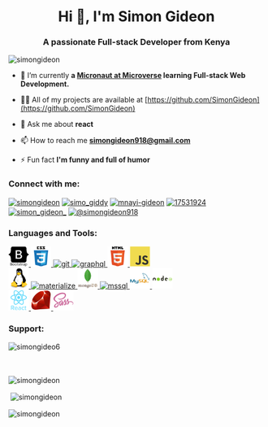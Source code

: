 <h1 align="center">Hi 👋, I'm Simon Gideon</h1>
<h3 align="center">A passionate Full-stack Developer from Kenya</h3>

<p align="left"> <img src="https://komarev.com/ghpvc/?username=simongideon&label=Profile%20views&color=0e75b6&style=flat" alt="simongideon" /> </p>

- 🔭 I’m currently **a [Micronaut at Microverse](https://microverse.org) learning Full-stack Web Development.**

- 👨‍💻 All of my projects are available at [https://github.com/SimonGideon](https://github.com/SimonGideon)

- 💬 Ask me about **react**

- 📫 How to reach me **simongideon918@gmail.com**

- ⚡ Fun fact **I'm funny and full of humor**

<h3 align="left">Connect with me:</h3>
<p align="left">
<a href="https://codepen.io/simongideon" target="blank"><img align="center" src="https://raw.githubusercontent.com/rahuldkjain/github-profile-readme-generator/master/src/images/icons/Social/codepen.svg" alt="simongideon" height="30" width="40" /></a>
<a href="https://twitter.com/simo_giddy" target="blank"><img align="center" src="https://raw.githubusercontent.com/rahuldkjain/github-profile-readme-generator/master/src/images/icons/Social/twitter.svg" alt="simo_giddy" height="30" width="40" /></a>
<a href="https://linkedin.com/in/mnayi-gideon" target="blank"><img align="center" src="https://raw.githubusercontent.com/rahuldkjain/github-profile-readme-generator/master/src/images/icons/Social/linked-in-alt.svg" alt="mnayi-gideon" height="30" width="40" /></a>
<a href="https://stackoverflow.com/users/17531924" target="blank"><img align="center" src="https://raw.githubusercontent.com/rahuldkjain/github-profile-readme-generator/master/src/images/icons/Social/stack-overflow.svg" alt="17531924" height="30" width="40" /></a>
<a href="https://instagram.com/simon_gideon_" target="blank"><img align="center" src="https://raw.githubusercontent.com/rahuldkjain/github-profile-readme-generator/master/src/images/icons/Social/instagram.svg" alt="simon_gideon_" height="30" width="40" /></a>
<a href="https://www.hackerrank.com/@simongideon918" target="blank"><img align="center" src="https://raw.githubusercontent.com/rahuldkjain/github-profile-readme-generator/master/src/images/icons/Social/hackerrank.svg" alt="@simongideon918" height="30" width="40" /></a>
</p>

<h3 align="left">Languages and Tools:</h3>
<p align="left"> <a href="https://getbootstrap.com" target="_blank" rel="noreferrer"> <img src="https://raw.githubusercontent.com/devicons/devicon/master/icons/bootstrap/bootstrap-plain-wordmark.svg" alt="bootstrap" width="40" height="40"/> </a> <a href="https://www.w3schools.com/css/" target="_blank" rel="noreferrer"> <img src="https://raw.githubusercontent.com/devicons/devicon/master/icons/css3/css3-original-wordmark.svg" alt="css3" width="40" height="40"/> </a> <a href="https://git-scm.com/" target="_blank" rel="noreferrer"> <img src="https://www.vectorlogo.zone/logos/git-scm/git-scm-icon.svg" alt="git" width="40" height="40"/> </a> <a href="https://graphql.org" target="_blank" rel="noreferrer"> <img src="https://www.vectorlogo.zone/logos/graphql/graphql-icon.svg" alt="graphql" width="40" height="40"/> </a> <a href="https://www.w3.org/html/" target="_blank" rel="noreferrer"> <img src="https://raw.githubusercontent.com/devicons/devicon/master/icons/html5/html5-original-wordmark.svg" alt="html5" width="40" height="40"/> </a> <a href="https://developer.mozilla.org/en-US/docs/Web/JavaScript" target="_blank" rel="noreferrer"> <img src="https://raw.githubusercontent.com/devicons/devicon/master/icons/javascript/javascript-original.svg" alt="javascript" width="40" height="40"/> </a> <a href="https://www.linux.org/" target="_blank" rel="noreferrer"> <br> <img src="https://raw.githubusercontent.com/devicons/devicon/master/icons/linux/linux-original.svg" alt="linux" width="40" height="40"/> </a> <a href="https://materializecss.com/" target="_blank" rel="noreferrer"> <img src="https://raw.githubusercontent.com/prplx/svg-logos/5585531d45d294869c4eaab4d7cf2e9c167710a9/svg/materialize.svg" alt="materialize" width="40" height="40"/> </a> <a href="https://www.mongodb.com/" target="_blank" rel="noreferrer"> <img src="https://raw.githubusercontent.com/devicons/devicon/master/icons/mongodb/mongodb-original-wordmark.svg" alt="mongodb" width="40" height="40"/> </a> <a href="https://www.microsoft.com/en-us/sql-server" target="_blank" rel="noreferrer"> <img src="https://www.svgrepo.com/show/303229/microsoft-sql-server-logo.svg" alt="mssql" width="40" height="40"/> </a> <a href="https://www.mysql.com/" target="_blank" rel="noreferrer"> <img src="https://raw.githubusercontent.com/devicons/devicon/master/icons/mysql/mysql-original-wordmark.svg" alt="mysql" width="40" height="40"/> </a> <a href="https://nodejs.org" target="_blank" rel="noreferrer"> <img src="https://raw.githubusercontent.com/devicons/devicon/master/icons/nodejs/nodejs-original-wordmark.svg" alt="nodejs" width="40" height="40"/> </a> <a href="https://www.postgresql.org" target="_blank" rel="noreferrer"><br><img src="https://raw.githubusercontent.com/devicons/devicon/master/icons/react/react-original-wordmark.svg" alt="react" width="40" height="40"/> </a> <a href="https://www.ruby-lang.org/en/" target="_blank" rel="noreferrer"> <img src="https://raw.githubusercontent.com/devicons/devicon/master/icons/ruby/ruby-original.svg" alt="ruby" width="40" height="40"/> </a> <a href="https://sass-lang.com" target="_blank" rel="noreferrer"> <img src="https://raw.githubusercontent.com/devicons/devicon/master/icons/sass/sass-original.svg" alt="sass" width="40" height="40"/> </a> </p>

<h3 align="left">Support:</h3>
<p><a href="https://www.buymeacoffee.com/simongideo6"> <img align="left" src="https://cdn.buymeacoffee.com/buttons/v2/default-yellow.png" height="50" width="210" alt="simongideo6" /></a></p><br><br><br>
<p><img align="center" src="https://github-readme-stats.vercel.app/api/top-langs?username=simongideon&show_icons=true&locale=en&layout=compact" alt="simongideon" /></p>

<p>&nbsp;<img align="center" src="https://github-readme-stats.vercel.app/api?username=simongideon&show_icons=true&locale=en" alt="simongideon" /></p>

<p><img align="center" src="https://github-readme-streak-stats.herokuapp.com/?user=simongideon&" alt="simongideon" /></p>
